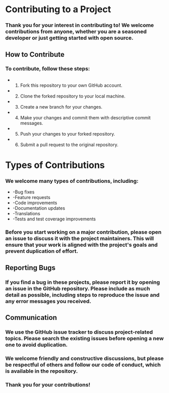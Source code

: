 # Contributing to a Project

### Thank you for your interest in contributing to! We welcome contributions from anyone, whether you are a seasoned developer or just getting started with open source.

## How to Contribute
### To contribute, follow these steps:

* 1. Fork this repository to your own GitHub account.
* 2. Clone the forked repository to your local machine.
* 3. Create a new branch for your changes.
* 4. Make your changes and commit them with descriptive commit messages.
* 5. Push your changes to your forked repository.
* 6. Submit a pull request to the original repository.

# Types of Contributions
### We welcome many types of contributions, including:

* -Bug fixes
* -Feature requests
* -Code improvements
* -Documentation updates
* -Translations
* -Tests and test coverage improvements

### Before you start working on a major contribution, please open an issue to discuss it with the project maintainers. This will ensure that your work is aligned with the project's goals and prevent duplication of effort.

## Reporting Bugs
### If you find a bug in these projects, please report it by opening an issue in the GitHub repository. Please include as much detail as possible, including steps to reproduce the issue and any error messages you received.

## Communication
### We use the GitHub issue tracker to discuss project-related topics. Please search the existing issues before opening a new one to avoid duplication.

### We welcome friendly and constructive discussions, but please be respectful of others and follow our code of conduct, which is available in the repository.

### Thank you for your contributions!

